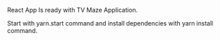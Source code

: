 React App Is ready with TV Maze Application.

Start with yarn.start command and install dependencies with yarn install command.
